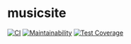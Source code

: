 # musicsite

[![CI](https://github.com/sammyzord/musicsite/actions/workflows/main.yml/badge.svg)](https://github.com/sammyzord/musicsite/actions/workflows/main.yml)
[![Maintainability](https://api.codeclimate.com/v1/badges/820348cf4f3506300f63/maintainability)](https://codeclimate.com/github/sammyzord/musicsite/maintainability)
[![Test Coverage](https://api.codeclimate.com/v1/badges/820348cf4f3506300f63/test_coverage)](https://codeclimate.com/github/sammyzord/musicsite/test_coverage)

